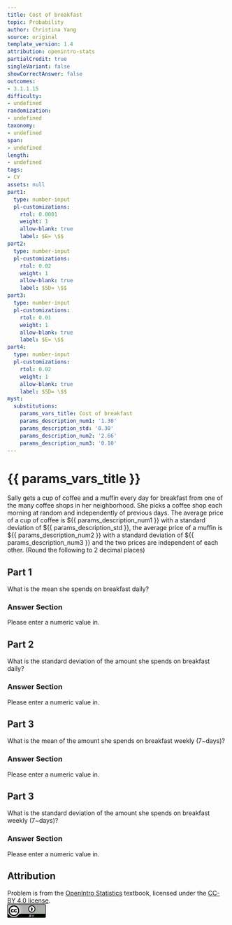 ```yaml
---
title: Cost of breakfast
topic: Probability
author: Christina Yang
source: original
template_version: 1.4
attribution: openintro-stats
partialCredit: true
singleVariant: false
showCorrectAnswer: false
outcomes:
- 3.1.1.15
difficulty:
- undefined
randomization:
- undefined
taxonomy:
- undefined
span:
- undefined
length:
- undefined
tags:
- CY
assets: null
part1:
  type: number-input
  pl-customizations:
    rtol: 0.0001
    weight: 1
    allow-blank: true
    label: $E= \$$
part2:
  type: number-input
  pl-customizations:
    rtol: 0.02
    weight: 1
    allow-blank: true
    label: $SD= \$$
part3:
  type: number-input
  pl-customizations:
    rtol: 0.01
    weight: 1
    allow-blank: true
    label: $E= \$$
part4:
  type: number-input
  pl-customizations:
    rtol: 0.02
    weight: 1
    allow-blank: true
    label: $SD= \$$
myst:
  substitutions:
    params_vars_title: Cost of breakfast
    params_description_num1: '1.30'
    params_description_std: '0.30'
    params_description_num2: '2.66'
    params_description_num3: '0.10'
---
```

# {{ params_vars_title }}
<div class="mathjax_ignore">
Sally gets a cup of coffee and a muffin every day for breakfast from one of the many coffee shops in her neighborhood. She picks a coffee shop each morning at random and independently of previous days. The average price of a cup of coffee is ${{ params_description_num1 }} with a standard deviation of ${{ params_description_std }}, the average price of a muffin is ${{ params_description_num2 }} with a standard deviation of ${{ params_description_num3 }} and the two prices are independent of each other. (Round the following to 2 decimal places)
</div>

## Part 1

What is the mean she spends on breakfast daily?

### Answer Section

Please enter a numeric value in.

## Part 2

What is the standard deviation of the amount she spends on breakfast daily?

### Answer Section

Please enter a numeric value in.

## Part 3

What is the mean of the amount she spends on breakfast weekly (7~days)?

### Answer Section

Please enter a numeric value in.

## Part 3

What is the standard deviation of the amount she spends on breakfast weekly (7~days)?

### Answer Section

Please enter a numeric value in.

## Attribution

Problem is from the [OpenIntro Statistics](https://openintro.org/book/os/) textbook, licensed under the [CC-BY 4.0 license](https://creativecommons.org/licenses/by/4.0/).<br>![Image representing the Creative Commons 4.0 BY license.](https://raw.githubusercontent.com/firasm/bits/master/by.png)